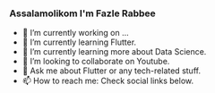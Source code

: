 ### Assalamolikom I'm Fazle Rabbee

- 🔭 I’m currently working on ...
- 🌱 I’m currently learning Flutter.
- 🌱 I’m currently learning more about Data Science.
- 👯 I’m looking to collaborate on Youtube.
- 💬 Ask me about Flutter or any tech-related stuff.
- 📫 How to reach me: Check social links below.

